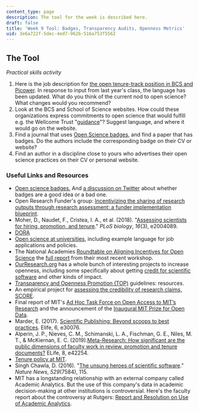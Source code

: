 ```yaml
---
content_type: page
description: The tool for the week is described here.
draft: false
title: 'Week 9 Tool: Badges, Transparency Audits, Openness Metrics'
uid: 3e6a722f-5dec-4ed7-962b-516a753f5562
---
```

## The Tool

*Practical skills activity*

1. Here is the job description for [the open tenure-track position in BCS and Picower](https://academicjobsonline.org/ajo/jobs/22653). In response to input from last year's class, the language has been updated. What do you think of the current nod to open science? What changes would you recommend?
2. Look at the BCS and School of Science websites. How could these organizations express commitments to open science that would fulfill e.g. the Wellcome Trust "[guidance](https://wellcome.org/grant-funding/guidance/open-access-guidance/research-organisations-how-implement-responsible-and-fair-approaches-research)"? Suggest language, and where it would go on the website. 
3. Find a journal that uses [Open Science badges](https://www.cos.io/initiatives/badges), and find a paper that has badges. Do the authors include the corresponding badge on their CV or website? 
4. Find an author in a discipline close to yours who advertises their open science practices on their CV or personal website. 

### Useful Links and Resources

- [Open science badges.](https://www.cos.io/initiatives/badges) And [a discussion on Twitter](https://twitter.com/lakens/status/1456506610633805829) about whether badges are a good idea or a bad one. 
- Open Research Funder's group: [Incentivizing the sharing of research outputs through research assessment: a funder implementation blueprint](https://canvas.mit.edu/courses/16735/files/2628370?wrap=1).
- Moher, D., Naudet, F., Cristea, I. A., et al. (2018). "[Assessing scientists for hiring, promotion, and tenure](https://journals.plos.org/plosbiology/article?id=10.1371/journal.pbio.2004089&rev=2)." *PLoS biology*, *16*(3), e2004089.
- [DORA](https://sfdora.org)
- [Open science at universities](https://osf.io/kgnva/wiki/Universities/), including example language for job applications and policies.
- The National Academies [Roundtable on Aligning Incentives for Open Science](https://www.nationalacademies.org/our-work/roundtable-on-aligning-incentives-for-open-science?utm_source=BRDI&utm_campaign=9654e8a95e-EMAIL_CAMPAIGN_2017_08_15_COPY_01&utm_medium=email&utm_term=0_5b187d867a-9654e8a95e-&utm_source=BRDI&utm_campaign=9654e8a95e-EMAIL_CAMPAIGN_2017_08_15_COPY_01&utm_medium=email&utm_term=0_5b187d867a-9654e8a95e-129273345) the [full report](https://canvas.mit.edu/courses/16735/files/2628380?wrap=1) from their most recent workshop. 
- [OurResearch.org](http://ourresearch.org) has a whole bunch of interesting projects to increase openness, including some specifically about getting [credit for scientific software](https://citeas.org) and other kinds of impact.
- [Transparency and Openness Promotion (TOP)](https://osf.io/9f6gx/) guidelines: resources.
- An empirical project for [assessing the credibility of research claims, SCORE](https://osf.io/preprints/socarxiv/46mnb/).
- Final report of MIT's [Ad Hoc Task Force on Open Access to MIT’s Research](https://open-access.mit.edu/sites/default/files/OA-Final-Report.pdf) and the announcement of the [Inaugural MIT Prize for Open Data](https://libraries.mit.edu/news/prize-open-data/33342/).
- Marder, E. (2017). [Scientific Publishing: Beyond scoops to best practices](https://elifesciences.org/articles/30076). Elife, 6, e30076.
- Alperin, J. P., Nieves, C. M., Schimanski, L. A., Fischman, G. E., Niles, M. T., & McKiernan, E. C. (2019).[Meta-Research: How significant are the public dimensions of faculty work in review, promotion and tenure documents?](https://elifesciences.org/articles/42254) ELife, 8, e42254.
- [Tenure policy at MIT](https://policies.mit.edu/policies-procedures/30-faculty-appointment-promotion-and-tenure-guidelines/32-tenure-process).
- Singh Chawla, D. (2016). "[The unsung heroes of scientific software](https://www.nature.com/articles/529115a)." *Nature News*, *529*(7584), 115.
- MIT has a longstanding relationship with an external company called Academic Analytics. But the use of this company's data in academic decision-making at other institutions is controversial. Here's the faculty report about the controversy at Rutgers: [Report and Resolution on Use of Academic Analytics](https://nbfc.rutgers.edu/documents/report-and-resolution-use-academic-analytics).